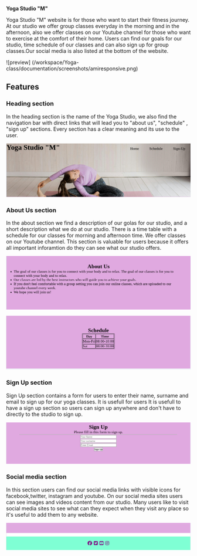 **Yoga Studio "M"**


Yoga Studio "M" website is for those who want to start their fitness  journey. 
At our studio we offer group classes everyday in the morning and in the afternoon, also we offer classes on our Youtube channel for those who  want to exercise at the comfort of their home. 
Users can find our goals for our studio, time schedule of our classes and can also sign up for group classes.Our social media is also listed at the bottom of the website.

![preview] (/workspace/Yoga-class/documentation/screenshots/amiresponsive.png)

## Features 

### Heading section
In the heading section is the name of the Yoga Studio, we also find the navigation bar with direct links that will lead you to "about us", "schedule" , "sign up" sections.
Every section has a clear meaning and its use to the user.

![Heading](documentation/screenshots/header.png)

### About Us section
In the about section we find a description of our golas for our studio, and a short description what we do at our studio.
There is a time table with a schedule for our classes for morning and afternoon time.
We offer classes on our Youtube channel.
This section is valuable for users because it offers all important inforamtion do they can see what our studio offers.

![about-us](documentation/screenshots/aboutus.png)

![schedule](documentation/screenshots/schedule.png)

### Sign Up section
Sign Up section contains a form for users to enter their name, surname and email to sign up for our yoga classes.
It is usefull for users 
It is usefull to have a sign up section so users can sign up anywhere and don't have to directly to the studio to sign up.

![sign-up](documentation/screenshots/signup.png)

### Social media section
In this section users can find our social media links with visible icons for facebook,twitter, instagram and youtube.
On our social media sites users can see images and videos content from our studio.
Many users like to visit social media sites to see what can they expect when they visit any place so it's useful to add them to any website.

![Social-Media](documentation/screenshots/footer.png)

